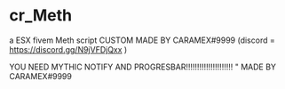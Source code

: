 # cr_Meth
a ESX fivem Meth script CUSTOM MADE BY CARAMEX#9999 (discord = https://discord.gg/N9jVFDjQxx )

YOU NEED MYTHIC NOTIFY AND PROGRESBAR!!!!!!!!!!!!!!!!!!!!!
"
MADE BY CARAMEX#9999
